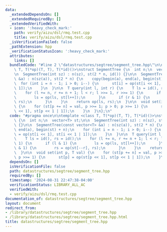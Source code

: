 ```yaml
---
data:
  _extendedDependsOn: []
  _extendedRequiredBy: []
  _extendedVerifiedWith:
  - icon: ':heavy_check_mark:'
    path: verify/aizu/dsl/rmq.test.cpp
    title: verify/aizu/dsl/rmq.test.cpp
  _isVerificationFailed: false
  _pathExtension: hpp
  _verificationStatusIcon: ':heavy_check_mark:'
  attributes:
    links: []
  bundledCode: "#line 2 \"datastructures/segtree/segment_tree.hpp\"\n\ntemplate <class\
    \ T, T(*op)(T, T), T(*id)()>\nstruct SegmentTree {\n  int n;\n  vector<T> st;\n\
    \n  SegmentTree(int sz) : n(sz), st(2 * n, id()) {}\n\n  SegmentTree(const vector<T>\
    \ &a) : n(sz(a)), st(2 * n) {\n    copy(begin(a), end(a), begin(st) + n);\n  \
    \  for (int i = n - 1; i > 0; i--) {\n      st[i] = op(st[i << 1], st[i << 1 |\
    \ 1]);\n    }\n  }\n\n  T query(int l, int r) {\n    T ls = id(), rs = id();\n\
    \    for (l += n, r += n + 1; l < r; l >>= 1, r >>= 1) {\n      if (l & 1) {\n\
    \        ls = op(ls, st[l++]);\n      }\n      if (r & 1) {\n        rs = op(st[--r],\
    \ rs);\n      }\n    }\n    return op(ls, rs);\n  }\n\n  void set(int p, T val)\
    \ {\n    for (st[p += n] = val, p >>= 1; p > 0; p >>= 1) {\n      st[p] = op(st[p\
    \ << 1], st[p << 1 | 1]);\n    }\n  }\n};\n"
  code: "#pragma once\n\ntemplate <class T, T(*op)(T, T), T(*id)()>\nstruct SegmentTree\
    \ {\n  int n;\n  vector<T> st;\n\n  SegmentTree(int sz) : n(sz), st(2 * n, id())\
    \ {}\n\n  SegmentTree(const vector<T> &a) : n(sz(a)), st(2 * n) {\n    copy(begin(a),\
    \ end(a), begin(st) + n);\n    for (int i = n - 1; i > 0; i--) {\n      st[i]\
    \ = op(st[i << 1], st[i << 1 | 1]);\n    }\n  }\n\n  T query(int l, int r) {\n\
    \    T ls = id(), rs = id();\n    for (l += n, r += n + 1; l < r; l >>= 1, r >>=\
    \ 1) {\n      if (l & 1) {\n        ls = op(ls, st[l++]);\n      }\n      if (r\
    \ & 1) {\n        rs = op(st[--r], rs);\n      }\n    }\n    return op(ls, rs);\n\
    \  }\n\n  void set(int p, T val) {\n    for (st[p += n] = val, p >>= 1; p > 0;\
    \ p >>= 1) {\n      st[p] = op(st[p << 1], st[p << 1 | 1]);\n    }\n  }\n};"
  dependsOn: []
  isVerificationFile: false
  path: datastructures/segtree/segment_tree.hpp
  requiredBy: []
  timestamp: '2024-08-31 22:47:38-04:00'
  verificationStatus: LIBRARY_ALL_AC
  verifiedWith:
  - verify/aizu/dsl/rmq.test.cpp
documentation_of: datastructures/segtree/segment_tree.hpp
layout: document
redirect_from:
- /library/datastructures/segtree/segment_tree.hpp
- /library/datastructures/segtree/segment_tree.hpp.html
title: datastructures/segtree/segment_tree.hpp
---
```

